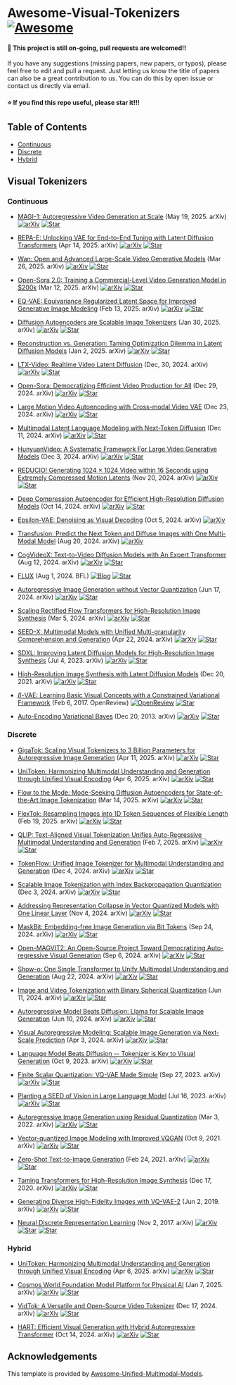 # Awesome-Visual-Tokenizers [![Awesome](https://cdn.rawgit.com/sindresorhus/awesome/d7305f38d29fed78fa85652e3a63e154dd8e8829/media/badge.svg)](https://github.com/sindresorhus/awesome) <!-- omit in toc -->

#### :high_brightness: This project is still on-going, pull requests are welcomed!!

If you have any suggestions (missing papers, new papers, or typos), please feel free to edit and pull a request. Just letting us know the title of papers can also be a great contribution to us. You can do this by open issue or contact us directly via email.

#### :star: If you find this repo useful, please star it!!!

## Table of Contents <!-- omit in toc -->

- [Continuous](#continuous)
- [Discrete](#discrete)
- [Hybrid](#hybrid)

## Visual Tokenizers

### Continuous

+ [MAGI-1: Autoregressive Video Generation at Scale](https://arxiv.org/pdf/2505.13211) (May 19, 2025. arXiv)
  [![arXiv](https://img.shields.io/badge/arXiv-b31b1b.svg)](https://arxiv.org/abs/2505.13211)
  [![Star](https://img.shields.io/github/stars/SandAI-org/MAGI-1.svg?style=social&label=Star)](https://github.com/SandAI-org/MAGI-1)

+ [REPA-E: Unlocking VAE for End-to-End Tuning with Latent Diffusion Transformers](https://arxiv.org/pdf/2504.10483) (Apr 14, 2025. arXiv)
  [![arXiv](https://img.shields.io/badge/arXiv-b31b1b.svg)](https://arxiv.org/abs/2504.10483)
  [![Star](https://img.shields.io/github/stars/End2End-Diffusion/REPA-E.svg?style=social&label=Star)](https://github.com/End2End-Diffusion/REPA-E)

+ [Wan: Open and Advanced Large-Scale Video Generative Models](https://arxiv.org/pdf/2503.20314) (Mar 26, 2025. arXiv)
  [![arXiv](https://img.shields.io/badge/arXiv-b31b1b.svg)](https://arxiv.org/abs/2503.20314)
  [![Star](https://img.shields.io/github/stars/Wan-Video/Wan2.1.svg?style=social&label=Star)](https://github.com/Wan-Video/Wan2.1)

+ [Open-Sora 2.0: Training a Commercial-Level Video Generation Model in $200k](https://arxiv.org/pdf/2503.09642) (Mar 12, 2025. arXiv)
  [![arXiv](https://img.shields.io/badge/arXiv-b31b1b.svg)](https://arxiv.org/abs/2503.09642)
  [![Star](https://img.shields.io/github/stars/hpcaitech/Open-Sora.svg?style=social&label=Star)](https://github.com/hpcaitech/Open-Sora)

+ [EQ-VAE: Equivariance Regularized Latent Space for Improved Generative Image Modeling](https://arxiv.org/pdf/2502.09509) (Feb 13, 2025. arXiv)
  [![arXiv](https://img.shields.io/badge/arXiv-b31b1b.svg)](https://arxiv.org/abs/2502.09509)
  [![Star](https://img.shields.io/github/stars/zelaki/eqvae.svg?style=social&label=Star)](https://github.com/zelaki/eqvae)

+ [Diffusion Autoencoders are Scalable Image Tokenizers](https://arxiv.org/pdf/2501.18593) (Jan 30, 2025. arXiv)
  [![arXiv](https://img.shields.io/badge/arXiv-b31b1b.svg)](https://arxiv.org/abs/2501.18593)
  [![Star](https://img.shields.io/github/stars/yinboc/dito.svg?style=social&label=Star)](https://github.com/yinboc/dito)

+ [Reconstruction vs. Generation: Taming Optimization Dilemma in Latent Diffusion Models](https://arxiv.org/pdf/2501.01423) (Jan 2, 2025. arXiv)
  [![arXiv](https://img.shields.io/badge/arXiv-b31b1b.svg)](https://arxiv.org/abs/2501.01423)
  [![Star](https://img.shields.io/github/stars/hustvl/LightningDiT.svg?style=social&label=Star)](https://github.com/hustvl/LightningDiT)

+ [LTX-Video: Realtime Video Latent Diffusion](https://arxiv.org/pdf/2501.00103) (Dec, 30, 2024. arXiv)
  [![arXiv](https://img.shields.io/badge/arXiv-b31b1b.svg)](https://arxiv.org/abs/2501.00103)
  [![Star](https://img.shields.io/github/stars/Lightricks/LTX-Video.svg?style=social&label=Star)](https://github.com/Lightricks/LTX-Video)

+ [Open-Sora: Democratizing Efficient Video Production for All](https://arxiv.org/pdf/2412.20404) (Dec 29, 2024. arXiv)
  [![arXiv](https://img.shields.io/badge/arXiv-b31b1b.svg)](https://arxiv.org/abs/2412.20404)
  [![Star](https://img.shields.io/github/stars/hpcaitech/Open-Sora.svg?style=social&label=Star)](https://github.com/hpcaitech/Open-Sora)

+ [Large Motion Video Autoencoding with Cross-modal Video VAE](https://arxiv.org/pdf/2412.17805) (Dec 23, 2024. arXiv)
  [![arXiv](https://img.shields.io/badge/arXiv-b31b1b.svg)](https://arxiv.org/abs/2412.17805)
  [![Star](https://img.shields.io/github/stars/VideoVerses/VideoVAEPlus.svg?style=social&label=Star)](https://github.com/VideoVerses/VideoVAEPlus)

+ [Multimodal Latent Language Modeling with Next-Token Diffusion](https://arxiv.org/pdf/2412.08635) (Dec 11, 2024. arXiv)
  [![arXiv](https://img.shields.io/badge/arXiv-b31b1b.svg)](https://arxiv.org/abs/2412.08635)
  [![Star](https://img.shields.io/github/stars/microsoft/unilm.svg?style=social&label=Star)](https://github.com/microsoft/unilm)

+ [HunyuanVideo: A Systematic Framework For Large Video Generative Models](https://arxiv.org/pdf/2412.03603) (Dec 3, 2024. arXiv)
  [![arXiv](https://img.shields.io/badge/arXiv-b31b1b.svg)](https://arxiv.org/abs/2412.03603)
  [![Star](https://img.shields.io/github/stars/Tencent-Hunyuan/HunyuanVideo.svg?style=social&label=Star)](https://github.com/Tencent-Hunyuan/HunyuanVideo)

+ [REDUCIO! Generating 1024 $\times$ 1024 Video within 16 Seconds using Extremely Compressed Motion Latents](https://arxiv.org/pdf/2411.13552) (Nov 20, 2024. arXiv)
  [![arXiv](https://img.shields.io/badge/arXiv-b31b1b.svg)](https://arxiv.org/abs/2411.13552)
  [![Star](https://img.shields.io/github/stars/microsoft/Reducio-VAE.svg?style=social&label=Star)](https://github.com/microsoft/Reducio-VAE)

+ [Deep Compression Autoencoder for Efficient High-Resolution Diffusion Models](https://arxiv.org/pdf/2410.10733) (Oct 14, 2024. arXiv)
  [![arXiv](https://img.shields.io/badge/arXiv-b31b1b.svg)](https://arxiv.org/abs/2410.10733)
  [![Star](https://img.shields.io/github/stars/mit-han-lab/efficientvit.svg?style=social&label=Star)](https://github.com/mit-han-lab/efficientvit)

+ [Epsilon-VAE: Denoising as Visual Decoding](https://arxiv.org/pdf/2410.04081) (Oct 5, 2024. arXiv)
  [![arXiv](https://img.shields.io/badge/arXiv-b31b1b.svg)](https://arxiv.org/abs/2410.04081)

+ [Transfusion: Predict the Next Token and Diffuse Images with One Multi-Modal Model](https://arxiv.org/pdf/2408.11039) (Aug 20, 2024. arXiv)
  [![arXiv](https://img.shields.io/badge/arXiv-b31b1b.svg)](https://arxiv.org/abs/2408.11039)

+ [CogVideoX: Text-to-Video Diffusion Models with An Expert Transformer](https://arxiv.org/pdf/2408.06072) (Aug 12, 2024. arXiv)
  [![arXiv](https://img.shields.io/badge/arXiv-b31b1b.svg)](https://arxiv.org/abs/2408.06072)
  [![Star](https://img.shields.io/github/stars/THUDM/CogVideo.svg?style=social&label=Star)](https://github.com/THUDM/CogVideo)

+ [FLUX](https://bfl.ai/announcements/24-08-01-bfl) (Aug 1, 2024. BFL)
  [![Blog](https://img.shields.io/badge/Blog-b31b1b.svg)](https://bfl.ai/announcements/24-08-01-bfl)
  [![Star](https://img.shields.io/github/stars/black-forest-labs/flux.svg?style=social&label=Star)](https://github.com/black-forest-labs/flux)

+ [Autoregressive Image Generation without Vector Quantization](https://arxiv.org/pdf/2406.11838) (Jun 17, 2024. arXiv)
  [![arXiv](https://img.shields.io/badge/arXiv-b31b1b.svg)](https://arxiv.org/abs/2406.11838)
  [![Star](https://img.shields.io/github/stars/LTH14/mar.svg?style=social&label=Star)](https://github.com/LTH14/mar)

+ [Scaling Rectified Flow Transformers for High-Resolution Image Synthesis](https://arxiv.org/pdf/2403.03206) (Mar 5, 2024. arXiv)
  [![arXiv](https://img.shields.io/badge/arXiv-b31b1b.svg)](https://arxiv.org/abs/2403.03206)
  [![Star](https://img.shields.io/github/stars/Stability-AI/sd3.5.svg?style=social&label=Star)](https://github.com/Stability-AI/sd3.5)

+ [SEED-X: Multimodal Models with Unified Multi-granularity Comprehension and Generation](https://arxiv.org/pdf/2404.14396) (Apr 22, 2024. arXiv)
  [![arXiv](https://img.shields.io/badge/arXiv-b31b1b.svg)](https://arxiv.org/abs/2404.14396)
  [![Star](https://img.shields.io/github/stars/AILab-CVC/SEED-X.svg?style=social&label=Star)](https://github.com/AILab-CVC/SEED-X)

+ [SDXL: Improving Latent Diffusion Models for High-Resolution Image Synthesis](https://arxiv.org/pdf/2307.01952) (Jul 4, 2023. arXiv)
  [![arXiv](https://img.shields.io/badge/arXiv-b31b1b.svg)](https://arxiv.org/abs/2307.01952)
  [![Star](https://img.shields.io/github/stars/Stability-AI/generative-models.svg?style=social&label=Star)](https://github.com/Stability-AI/generative-models)

+ [High-Resolution Image Synthesis with Latent Diffusion Models](https://arxiv.org/pdf/2112.10752) (Dec 20, 2021. arXiv)
  [![arXiv](https://img.shields.io/badge/arXiv-b31b1b.svg)](https://arxiv.org/abs/2112.10752)
  [![Star](https://img.shields.io/github/stars/CompVis/latent-diffusion.svg?style=social&label=Star)](https://github.com/CompVis/latent-diffusion)

+ [$\beta$-VAE: Learning Basic Visual Concepts with a Constrained Variational Framework](https://openreview.net/pdf?id=Sy2fzU9gl) (Feb 6, 2017. OpenReview)
  [![OpenReview](https://img.shields.io/badge/OpenReview-b31b1b.svg)](https://openreview.net/forum?id=Sy2fzU9gl)
  [![Star](https://img.shields.io/github/stars/1Konny/Beta-VAE.svg?style=social&label=Star)](https://github.com/1Konny/Beta-VAE)

+ [Auto-Encoding Variational Bayes](https://arxiv.org/pdf/1312.6114) (Dec 20, 2013. arXiv)
  [![arXiv](https://img.shields.io/badge/arXiv-b31b1b.svg)](https://arxiv.org/abs/1312.6114)
  [![Star](https://img.shields.io/github/stars/AntixK/PyTorch-VAE.svg?style=social&label=Star)](https://github.com/AntixK/PyTorch-VAE)

### Discrete

+ [GigaTok: Scaling Visual Tokenizers to 3 Billion Parameters for Autoregressive Image Generation](https://arxiv.org/pdf/2504.08736) (Apr 11, 2025. arXiv)
  [![arXiv](https://img.shields.io/badge/arXiv-b31b1b.svg)](https://arxiv.org/abs/2504.08736)
  [![Star](https://img.shields.io/github/stars/SilentView/GigaTok.svg?style=social&label=Star)](https://github.com/SilentView/GigaTok)

+ [UniToken: Harmonizing Multimodal Understanding and Generation through Unified Visual Encoding](https://arxiv.org/pdf/2504.04423) (Apr 6, 2025. arXiv)
  [![arXiv](https://img.shields.io/badge/arXiv-b31b1b.svg)](https://arxiv.org/abs/2504.04423)
  [![Star](https://img.shields.io/github/stars/FoundationVision/UniTok.svg?style=social&label=Star)](https://github.com/FoundationVision/UniTok)

+ [Flow to the Mode: Mode-Seeking Diffusion Autoencoders for State-of-the-Art Image Tokenization](https://arxiv.org/pdf/2503.11056) (Mar 14, 2025. arXiv)
  [![arXiv](https://img.shields.io/badge/arXiv-b31b1b.svg)](https://arxiv.org/abs/2503.11056)
  [![Star](https://img.shields.io/github/stars/kylesargent/FlowMo.svg?style=social&label=Star)](https://github.com/kylesargent/FlowMo)

+ [FlexTok: Resampling Images into 1D Token Sequences of Flexible Length](https://arxiv.org/pdf/2502.13967) (Feb 19, 2025. arXiv)
  [![arXiv](https://img.shields.io/badge/arXiv-b31b1b.svg)](https://arxiv.org/abs/2502.13967)
  [![Star](https://img.shields.io/github/stars/apple/ml-flextok.svg?style=social&label=Star)](https://github.com/apple/ml-flextok)

+ [QLIP: Text-Aligned Visual Tokenization Unifies Auto-Regressive Multimodal Understanding and Generation](https://arxiv.org/pdf/2502.05178) (Feb 7, 2025. arXiv)
  [![arXiv](https://img.shields.io/badge/arXiv-b31b1b.svg)](https://arxiv.org/abs/2502.05178)
  [![Star](https://img.shields.io/github/stars/NVlabs/QLIP.svg?style=social&label=Star)](https://github.com/NVlabs/QLIP)

+ [TokenFlow: Unified Image Tokenizer for Multimodal Understanding and Generation](https://arxiv.org/pdf/2412.03069) (Dec 4, 2024. arXiv)
  [![arXiv](https://img.shields.io/badge/arXiv-b31b1b.svg)](https://arxiv.org/abs/2412.03069)
  [![Star](https://img.shields.io/github/stars/ByteFlow-AI/TokenFlow.svg?style=social&label=Star)](https://github.com/ByteFlow-AI/TokenFlow)

+ [Scalable Image Tokenization with Index Backpropagation Quantization](https://arxiv.org/pdf/2412.02692) (Dec 3, 2024. arXiv)
  [![arXiv](https://img.shields.io/badge/arXiv-b31b1b.svg)](https://arxiv.org/abs/2412.02692)
  [![Star](https://img.shields.io/github/stars/TencentARC/SEED-Voken.svg?style=social&label=Star)](https://github.com/TencentARC/SEED-Voken)

+ [Addressing Representation Collapse in Vector Quantized Models with One Linear Layer](https://arxiv.org/pdf/2411.02038) (Nov 4, 2024. arXiv)
  [![arXiv](https://img.shields.io/badge/arXiv-b31b1b.svg)](https://arxiv.org/abs/2411.02038)
  [![Star](https://img.shields.io/github/stars/youngsheen/SimVQ.svg?style=social&label=Star)](https://github.com/youngsheen/SimVQ)

+ [MaskBit: Embedding-free Image Generation via Bit Tokens](https://arxiv.org/pdf/2409.16211) (Sep 24, 2024. arXiv)
  [![arXiv](https://img.shields.io/badge/arXiv-b31b1b.svg)](https://arxiv.org/abs/2409.16211)
  [![Star](https://img.shields.io/github/stars/markweberdev/maskbit.svg?style=social&label=Star)](https://github.com/markweberdev/maskbit)

+ [Open-MAGVIT2: An Open-Source Project Toward Democratizing Auto-regressive Visual Generation](https://arxiv.org/pdf/2409.04410) (Sep 6, 2024. arXiv)
  [![arXiv](https://img.shields.io/badge/arXiv-b31b1b.svg)](https://arxiv.org/abs/2409.04410)
  [![Star](https://img.shields.io/github/stars/TencentARC/SEED-Voken.svg?style=social&label=Star)](https://github.com/TencentARC/SEED-Voken)

+ [Show-o: One Single Transformer to Unify Multimodal Understanding and Generation](https://arxiv.org/pdf/2408.12528) (Aug 22, 2024. arXiv)
  [![arXiv](https://img.shields.io/badge/arXiv-b31b1b.svg)](https://arxiv.org/abs/2408.12528)
  [![Star](https://img.shields.io/github/stars/showlab/Show-o.svg?style=social&label=Star)](https://github.com/showlab/Show-o)

+ [Image and Video Tokenization with Binary Spherical Quantization](https://arxiv.org/pdf/2406.07548) (Jun 11, 2024. arXiv)
  [![arXiv](https://img.shields.io/badge/arXiv-b31b1b.svg)](https://arxiv.org/abs/2406.07548)
  [![Star](https://img.shields.io/github/stars/zhaoyue-zephyrus/bsq-vit.svg?style=social&label=Star)](https://github.com/zhaoyue-zephyrus/bsq-vit)

+ [Autoregressive Model Beats Diffusion: Llama for Scalable Image Generation](https://arxiv.org/pdf/2406.06525) (Jun 10, 2024. arXiv)
  [![arXiv](https://img.shields.io/badge/arXiv-b31b1b.svg)](https://arxiv.org/abs/2406.06525)
  [![Star](https://img.shields.io/github/stars/FoundationVision/LlamaGen.svg?style=social&label=Star)](https://github.com/FoundationVision/LlamaGen)

+ [Visual Autoregressive Modeling: Scalable Image Generation via Next-Scale Prediction](https://arxiv.org/pdf/2404.02905) (Apr 3, 2024. arXiv)
  [![arXiv](https://img.shields.io/badge/arXiv-b31b1b.svg)](https://arxiv.org/abs/2404.02905)
  [![Star](https://img.shields.io/github/stars/FoundationVision/VAR.svg?style=social&label=Star)](https://github.com/FoundationVision/VAR)

+ [Language Model Beats Diffusion -- Tokenizer is Key to Visual Generation](https://arxiv.org/pdf/2310.05737) (Oct 9, 2023. arXiv)
  [![arXiv](https://img.shields.io/badge/arXiv-b31b1b.svg)](https://arxiv.org/abs/2310.05737)
  [![Star](https://img.shields.io/github/stars/lucidrains/magvit2-pytorch.svg?style=social&label=Star)](https://github.com/lucidrains/magvit2-pytorch)

+ [Finite Scalar Quantization: VQ-VAE Made Simple](https://arxiv.org/pdf/2309.15505) (Sep 27, 2023. arXiv)
  [![arXiv](https://img.shields.io/badge/arXiv-b31b1b.svg)](https://arxiv.org/abs/2309.15505)
  [![Star](https://img.shields.io/github/stars/lucidrains/vector-quantize-pytorch.svg?style=social&label=Star)](https://github.com/lucidrains/vector-quantize-pytorch)

+ [Planting a SEED of Vision in Large Language Model](https://arxiv.org/pdf/2307.08041) (Jul 16, 2023. arXiv)
  [![arXiv](https://img.shields.io/badge/arXiv-b31b1b.svg)](https://arxiv.org/abs/2307.08041)
  [![Star](https://img.shields.io/github/stars/AILab-CVC/SEED.svg?style=social&label=Star)](https://github.com/AILab-CVC/SEED)

+ [Autoregressive Image Generation using Residual Quantization](https://arxiv.org/pdf/2203.01941) (Mar 3, 2022. arXiv)
  [![arXiv](https://img.shields.io/badge/arXiv-b31b1b.svg)](https://arxiv.org/abs/2203.01941)
  [![Star](https://img.shields.io/github/stars/kakaobrain/rq-vae-transformer.svg?style=social&label=Star)](https://github.com/kakaobrain/rq-vae-transformer)

+ [Vector-quantized Image Modeling with Improved VQGAN](https://arxiv.org/pdf/2110.04627) (Oct 9, 2021. arXiv)
  [![arXiv](https://img.shields.io/badge/arXiv-b31b1b.svg)](https://arxiv.org/abs/2110.04627)
  [![Star](https://img.shields.io/github/stars/thuanz123/enhancing-transformers.svg?style=social&label=Star)](https://github.com/thuanz123/enhancing-transformers)

+ [Zero-Shot Text-to-Image Generation](https://arxiv.org/pdf/2102.12092) (Feb 24, 2021. arXiv)
  [![arXiv](https://img.shields.io/badge/arXiv-b31b1b.svg)](https://arxiv.org/abs/2102.12092)
  [![Star](https://img.shields.io/github/stars/openai/DALL-E.svg?style=social&label=Star)](https://github.com/openai/DALL-E)

+ [Taming Transformers for High-Resolution Image Synthesis](https://arxiv.org/pdf/2012.09841) (Dec 17, 2020. arXiv)
  [![arXiv](https://img.shields.io/badge/arXiv-b31b1b.svg)](https://arxiv.org/abs/2012.09841)
  [![Star](https://img.shields.io/github/stars/CompVis/taming-transformers.svg?style=social&label=Star)](https://github.com/CompVis/taming-transformers)

+ [Generating Diverse High-Fidelity Images with VQ-VAE-2](https://arxiv.org/pdf/1906.00446) (Jun 2, 2019. arXiv)
  [![arXiv](https://img.shields.io/badge/arXiv-b31b1b.svg)](https://arxiv.org/abs/1906.00446)
  [![Star](https://img.shields.io/github/stars/rosinality/vq-vae-2-pytorch.svg?style=social&label=Star)](https://github.com/rosinality/vq-vae-2-pytorch)

+ [Neural Discrete Representation Learning](https://arxiv.org/pdf/1711.00937) (Nov 2, 2017. arXiv)
  [![arXiv](https://img.shields.io/badge/arXiv-b31b1b.svg)](https://arxiv.org/abs/1711.00937)
  [![Star](https://img.shields.io/github/stars/MishaLaskin/vqvae.svg?style=social&label=Star)](https://github.com/MishaLaskin/vqvae)
  [![Star](https://img.shields.io/github/stars/lucidrains/vector-quantize-pytorch.svg?style=social&label=Star)](https://github.com/lucidrains/vector-quantize-pytorch)

### Hybrid

+ [UniToken: Harmonizing Multimodal Understanding and Generation through Unified Visual Encoding](https://arxiv.org/pdf/2504.04423) (Apr 6, 2025. arXiv)
  [![arXiv](https://img.shields.io/badge/arXiv-b31b1b.svg)](https://arxiv.org/abs/2504.04423)
  [![Star](https://img.shields.io/github/stars/SxJyJay/UniToken.svg?style=social&label=Star)](https://github.com/SxJyJay/UniToken)

+ [Cosmos World Foundation Model Platform for Physical AI](https://arxiv.org/pdf/2501.03575) (Jan 7, 2025. arXiv)
  [![arXiv](https://img.shields.io/badge/arXiv-b31b1b.svg)](https://arxiv.org/abs/2501.03575)
  [![Star](https://img.shields.io/github/stars/NVIDIA/Cosmos-Tokenizer.svg?style=social&label=Star)](https://github.com/NVIDIA/Cosmos-Tokenizer)

+ [VidTok: A Versatile and Open-Source Video Tokenizer](https://arxiv.org/pdf/2412.13061) (Dec 17, 2024. arXiv)
  [![arXiv](https://img.shields.io/badge/arXiv-b31b1b.svg)](https://arxiv.org/abs/2412.13061)
  [![Star](https://img.shields.io/github/stars/microsoft/vidtok.svg?style=social&label=Star)](https://github.com/microsoft/vidtok)

+ [HART: Efficient Visual Generation with Hybrid Autoregressive Transformer](https://arxiv.org/pdf/2410.10812) (Oct 14, 2024. arXiv)
  [![arXiv](https://img.shields.io/badge/arXiv-b31b1b.svg)](https://arxiv.org/abs/2410.10812)
  [![Star](https://img.shields.io/github/stars/mit-han-lab/hart.svg?style=social&label=Star)](https://github.com/mit-han-lab/hart)

## Acknowledgements

This template is provided by [Awesome-Unified-Multimodal-Models](https://github.com/showlab/Awesome-Unified-Multimodal-Models).
